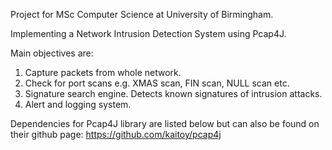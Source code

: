 Project for MSc Computer Science at University of Birmingham.

Implementing a Network Intrusion Detection System using Pcap4J. 

Main objectives are:
1) Capture packets from whole network.
2) Check for port scans e.g. XMAS scan, FIN scan, NULL scan etc.
3) Signature search engine. Detects known signatures of intrusion attacks. 
3) Alert and logging system.

Dependencies for Pcap4J library are listed below but can also be found on their github page: https://github.com/kaitoy/pcap4j
